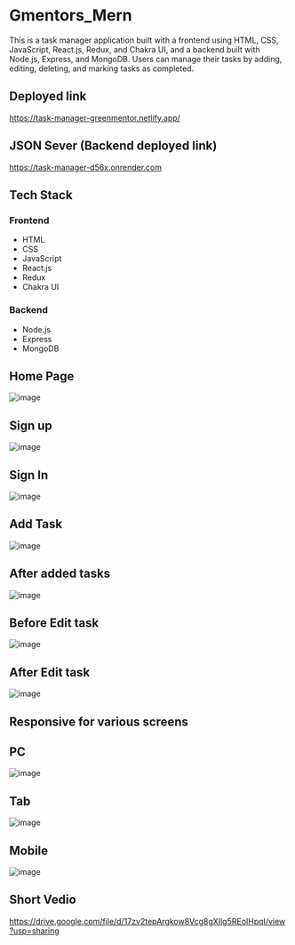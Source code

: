 # Gmentors_Mern
This is a task manager application built with a frontend using HTML, CSS, JavaScript, React.js, Redux, and Chakra UI, and a backend built with Node.js, Express, and MongoDB. Users can manage their tasks by adding, editing, deleting, and marking tasks as completed.

##  Deployed link
https://task-manager-greenmentor.netlify.app/

## JSON Sever (Backend deployed link) 
https://task-manager-d56x.onrender.com

## Tech Stack

### Frontend
- HTML
- CSS
- JavaScript
- React.js
- Redux
- Chakra UI

### Backend
- Node.js
- Express
- MongoDB

## Home Page
![image](https://github.com/kkalyankumar9/Gmentors_Mern/assets/112814583/6fa8d06d-bffc-4545-a169-3fde9b50f818)
## Sign up
![image](https://github.com/kkalyankumar9/Gmentors_Mern/assets/112814583/04830d5e-b660-4622-a10b-3aff9a227c7b)
## Sign In
![image](https://github.com/kkalyankumar9/Gmentors_Mern/assets/112814583/94797e06-2dba-4887-856d-ae6a705fb48c)
## Add Task
![image](https://github.com/kkalyankumar9/Gmentors_Mern/assets/112814583/022a26e8-7f47-4ccc-8038-93848b676f6f)
## After added tasks
![image](https://github.com/kkalyankumar9/Gmentors_Mern/assets/112814583/6ed08d3e-728b-43ff-9c74-5f3651f37e00)
## Before Edit task
![image](https://github.com/kkalyankumar9/Gmentors_Mern/assets/112814583/0a2b2d6f-f5a4-42cb-95ea-fab7d1150471)
## After Edit task
![image](https://github.com/kkalyankumar9/Gmentors_Mern/assets/112814583/38b1bed6-ec37-42cf-9297-883d966115d9)
## Responsive for various screens
## PC
![image](https://github.com/kkalyankumar9/Gmentors_Mern/assets/112814583/5491a97b-dad4-4e59-9d6e-90709af6c251)
## Tab 
![image](https://github.com/kkalyankumar9/Gmentors_Mern/assets/112814583/0b577378-0729-4476-b831-42d9ab527ebe)
## Mobile
![image](https://github.com/kkalyankumar9/Gmentors_Mern/assets/112814583/78eb6249-78b1-42e5-94ee-0c34bdcbb406)
## Short Vedio
https://drive.google.com/file/d/17zv2tepArgkow8Vcg8gXIlg5REoIHpqI/view?usp=sharing
